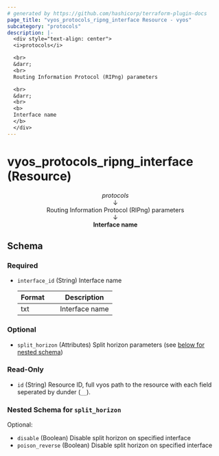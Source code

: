```yaml
---
# generated by https://github.com/hashicorp/terraform-plugin-docs
page_title: "vyos_protocols_ripng_interface Resource - vyos"
subcategory: "protocols"
description: |-
  <div style="text-align: center">
  <i>protocols</i>

  <br>
  &darr;
  <br>
  Routing Information Protocol (RIPng) parameters

  <br>
  &darr;
  <br>
  <b>
  Interface name
  </b>
  </div>
---
```


# vyos_protocols_ripng_interface (Resource)

<div style="text-align: center">
<i>protocols</i>

<br>
&darr;
<br>
Routing Information Protocol (RIPng) parameters

<br>
&darr;
<br>
<b>
Interface name
</b>
</div>



<!-- schema generated by tfplugindocs -->
## Schema

### Required

- `interface_id` (String) Interface name

    |  Format &emsp; | Description  |
    |----------|---------------|
    |  txt  &emsp; |  Interface name  |

### Optional

- `split_horizon` (Attributes) Split horizon parameters (see [below for nested schema](#nestedatt--split_horizon))

### Read-Only

- `id` (String) Resource ID, full vyos path to the resource with each field seperated by dunder (`__`).

<a id="nestedatt--split_horizon"></a>
### Nested Schema for `split_horizon`

Optional:

- `disable` (Boolean) Disable split horizon on specified interface
- `poison_reverse` (Boolean) Disable split horizon on specified interface
